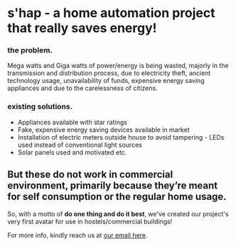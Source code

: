 # s'hap - a home automation project that really saves energy!

### the problem.
Mega watts and Giga watts of power/energy is being wasted, majorly in the transmission and distribution process, due to electricity theft, ancient technology usage, unavailability of funds, expensive energy saving appliances and due to the carelessness of citizens.

### existing solutions.
- Appliances available with star ratings
- Fake, expensive energy saving devices available in market
- Installation of electric meters outside house to avoid tampering - LEDs used instead of conventional light sources
- Solar panels used and motivated etc.

**But these do not work in commercial environment, primarily because they’re meant for self consumption or the regular home usage.**
---
So, with a motto of **do one thing and do it best**, we've created our project's very first avatar for use in hostels/commercial buildings!

For more info, kindly reach us at [our email here](mailto:info@helllabs.in).
